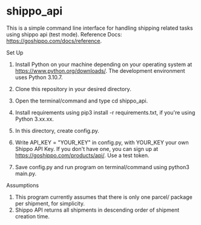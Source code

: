 # shippo_api
This is a simple command line interface for handling shipping related tasks using shippo api (test mode).
Reference Docs: https://goshippo.com/docs/reference.

Set Up

1. Install Python on your machine depending on your operating system at https://www.python.org/downloads/. The development environment uses Python 3.10.7.

2. Clone this repository in your desired directory.

3. Open the terminal/command and type cd shippo_api.

4. Install requirements using pip3 install -r requirements.txt, if you're using Python 3.xx.xx.

5. In this directory, create config.py.

6. Write API_KEY = "YOUR_KEY" in config.py, with YOUR_KEY your own Shippo API Key. If you don't have one, you can sign up at https://goshippo.com/products/api/. Use a test token.

5. Save config.py and run program on terminal/command using python3 main.py.

Assumptions

1. This program currently assumes that there is only one parcel/ package per shipment, for simplicity.
2. Shippo API returns all shipments in descending order of shipment creation time.